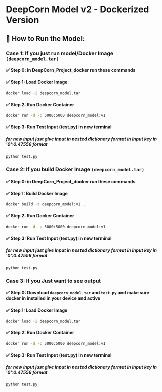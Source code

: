 # DeepCorn Model v2 - Dockerized Version

## 🚀 How to Run the Model:

### Case 1: If you just run model/Docker Image `(deepcorn_model.tar)`

#### ✅ Step 0: in DeepCorn_Project_docker run these commands

#### ✅ Step 1: Load Docker Image
```bash
docker load -i deepcorn_model.tar
```

#### ✅ Step 2: Run Docker Container
```bash
docker run -d -p 5000:5000 deepcorn_model:v1
```

#### ✅ Step 3: Run Test Input (test.py) in new terminal 
##### for new input just give input in nested dictionary format in Input key in '0':0.47556 format
```bash
python test.py
```

### Case 2: If you build Docker Image `(deepcorn_model.tar)`

#### ✅ Step 0: in DeepCorn_Project_docker run these commands

#### ✅ Step 1: Build Docker Image
```bash
docker build -t deepcorn_model:v1 .
```

#### ✅ Step 2: Run Docker Container
```bash
docker run -d -p 5000:5000 deepcorn_model:v1
```

#### ✅ Step 3: Run Test Input (test.py) in new terminal
##### for new input just give input in nested dictionary format in Input key in '0':0.47556 format
```bash
python test.py
```

### Case 3: If you Just want to see output

#### ✅ Step 0: Download `deepcorn_model.tar` and `test.py` and make sure docker in installed in your device and active

#### ✅ Step 1: Load Docker Image
```bash
docker load -i deepcorn_model.tar
```

#### ✅ Step 2: Run Docker Container
```bash
docker run -d -p 5000:5000 deepcorn_model:v1
```

#### ✅ Step 3: Run Test Input (test.py) in new terminal 
##### for new input just give input in nested dictionary format in Input key in '0':0.47556 format
```bash
python test.py